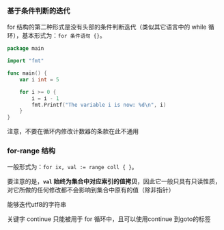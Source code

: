 ### 基于条件判断的迭代

for 结构的第二种形式是没有头部的条件判断迭代（类似其它语言中的 while 循环），基本形式为：`for 条件语句 {}`。

```go
package main

import "fmt"

func main() {
	var i int = 5

	for i >= 0 {
		i = i - 1
		fmt.Printf("The variable i is now: %d\n", i)
	}
}
```

注意，不要在循环内修改计数器的条款在此不通用

### for-range 结构

一般形式为：`for ix, val := range coll { }`。

要注意的是，**`val` 始终为集合中对应索引的值拷贝**，因此它一般只具有只读性质，对它所做的任何修改都不会影响到集合中原有的值（除非指针）

能够迭代utf8的字符串







关键字 continue 只能被用于 for 循环中，且可以使用continue 到goto的标签